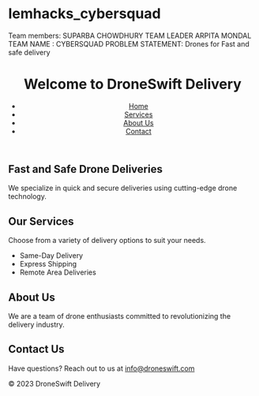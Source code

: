# Iemhacks_cybersquad
Team members:
SUPARBA CHOWDHURY TEAM LEADER
ARPITA MONDAL 
TEAM NAME : CYBERSQUAD
PROBLEM STATEMENT:
Drones for Fast and safe delivery

<!DOCTYPE html>
<html>
<head>
<title>VOLANT: AT YOUR DOORSTEP</title>
</head>
<body>
    <header>
        <h1>Welcome to DroneSwift Delivery</h1>
        <nav>
            <ul>
                <li><a href="#home">Home</a></li>
                <li><a href="#services">Services</a></li>
                <li><a href="#about">About Us</a></li>
                <li><a href="#contact">Contact</a></li>
            </ul>
        </nav>
    </header>
     <section id="home">
        <h2>Fast and Safe Drone Deliveries</h2>
        <p>We specialize in quick and secure deliveries using cutting-edge drone technology.</p>
    </section>
     <section id="services">
        <h2>Our Services</h2>
        <p>Choose from a variety of delivery options to suit your needs.</p>
        <ul>
            <li>Same-Day Delivery</li>
            <li>Express Shipping</li>
            <li>Remote Area Deliveries</li>
        </ul>
    </section>
    <section id="about">
        <h2>About Us</h2>
        <p>We are a team of drone enthusiasts committed to revolutionizing the delivery industry.</p>
    </section>
    <section id="contact">
        <h2>Contact Us</h2>
        <p>Have questions? Reach out to us at <a href="mailto:info@droneswift.com">info@droneswift.com</a></p>
    </section>
    <footer>
        <p>&copy; 2023 DroneSwift Delivery</p>
    </footer>
</body>
</html>


